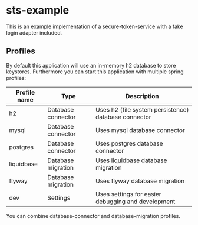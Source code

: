 # sts-example

This is an example implementation of a secure-token-service with a fake login adapter included.

## Profiles 

By default this application will use an in-memory h2 database to store keystores.
Furthermore you can start this application with multiple spring profiles:

| Profile name | Type | Description |
|--------------|------|-------------|
| h2           | Database connector | Uses h2 (file system persistence) database connector |
| mysql        | Database connector | Uses mysql database connector |
| postgres     | Database connector | Uses postgres database connector |
| liquidbase   | Database migration | Uses liquidbase database migration |
| flyway       | Database migration | Uses flyway database migration |
| dev          | Settings           | Uses settings for easier debugging and development |

You can combine database-connector and database-migration profiles.
